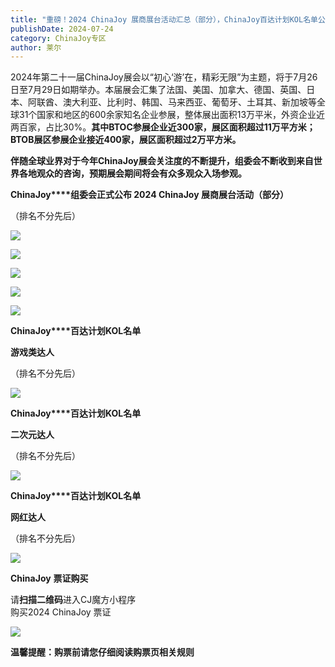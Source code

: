 ```yaml
---
title: "重磅！2024 ChinaJoy 展商展台活动汇总（部分），ChinaJoy百达计划KOL名单公布"
publishDate: 2024-07-24
category: ChinaJoy专区
author: 莱尔
---
```


2024年第二十一届ChinaJoy展会以“初心‘游’在，精彩无限”为主题，将于7月26日至7月29日如期举办。本届展会汇集了法国、美国、加拿大、德国、英国、日本、阿联酋、澳大利亚、比利时、韩国、马来西亚、葡萄牙、土耳其、新加坡等全球31个国家和地区的600余家知名企业参展，整体展出面积13万平米，外资企业近两百家，占比30%。**其中BTOC参展企业近300家，展区面积超过11万平方米；BTOB展区参展企业接近400家，展区面积超过2万平方米。**

**伴随全球业界对于今年ChinaJoy展会关注度的不断提升，组委会不断收到来自世界各地观众的咨询，预期展会期间将会有众多观众入场参观。**

**ChinaJoy****组委会正式公布 2024 ChinaJoy 展商展台活动（部分）**

（排名不分先后）

![](https://ec-net-1251389766.cos.ap-shanghai.myqcloud.com/wp-content/uploads/2024/07/20240724234134554-110x1024.png)

![](https://ec-net-1251389766.cos.ap-shanghai.myqcloud.com/wp-content/uploads/2024/07/20240724234138133-114x1024.png)

![](https://ec-net-1251389766.cos.ap-shanghai.myqcloud.com/wp-content/uploads/2024/07/20240724234142746-216x1024.png)

![](https://ec-net-1251389766.cos.ap-shanghai.myqcloud.com/wp-content/uploads/2024/07/20240724234146520-156x1024.png)

![](https://ec-net-1251389766.cos.ap-shanghai.myqcloud.com/wp-content/uploads/2024/07/20240724234149674-156x1024.png)

**ChinaJoy****百达计划KOL名单**

**游戏类达人**

（排名不分先后）

![](https://ec-net-1251389766.cos.ap-shanghai.myqcloud.com/wp-content/uploads/2024/07/20240724234403487-311x1024.png)

**ChinaJoy****百达计划KOL名单**

**二次元达人**

（排名不分先后）

![](https://ec-net-1251389766.cos.ap-shanghai.myqcloud.com/wp-content/uploads/2024/07/20240724234407330-201x1024.png)

**ChinaJoy****百达计划KOL名单**

**网红达人**

（排名不分先后）

![](https://ec-net-1251389766.cos.ap-shanghai.myqcloud.com/wp-content/uploads/2024/07/20240724234411435-180x1024.png)

**ChinaJoy** **票证购买**

  
请**扫描二维码**进入CJ魔方小程序  
购买2024 ChinaJoy 票证

![](https://ec-net-1251389766.cos.ap-shanghai.myqcloud.com/wp-content/uploads/2024/07/20240724234413795.png)

**温馨提醒：购票前请您仔细阅读购票页相关规则**
